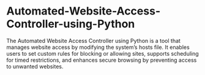 # Automated-Website-Access-Controller-using-Python
The Automated Website Access Controller using Python is a tool that manages website access by modifying the system’s hosts file. It enables users to set custom rules for blocking or allowing sites, supports scheduling for timed restrictions, and enhances secure browsing by preventing access to unwanted websites.
